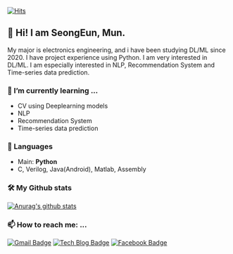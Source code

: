 [![Hits](https://hits.seeyoufarm.com/api/count/incr/badge.svg?url=https%3A%2F%2Fgithub.com%2Fvg-rlo&count_bg=%235BD549&title_bg=%23000000&icon=github.svg&icon_color=%23F5F5F5&title=hits&edge_flat=false)](https://hits.seeyoufarm.com)

## 👋 Hi! I am SeongEun, Mun.    
My major is electronics engineering, and i have been studying DL/ML since 2020. I have project experience using Python. I am very interested in DL/ML. I am especially interested in NLP, Recommendation System and Time-series data prediction.    

### 🌱 I’m currently learning ... 
* CV using Deeplearning models
* NLP
* Recommendation System
* Time-series data prediction 
     
### 👄 Languages
* Main: **Python**
* C, Verilog, Java(Android), Matlab, Assembly
    
### 🛠️ My Github stats
  [![Anurag's github stats](https://github-readme-stats.vercel.app/api?username=vg-rlo)](https://github.com/anuraghazra/github-readme-stats)

### 📫 How to reach me: ...
  [![Gmail Badge](https://img.shields.io/badge/Gmail-d14836?style=round-square&logo=Gmail&logoColor=white&link=mailto:munorean@gmail.com)](mailto:munorean@gmail.com)
  [![Tech Blog Badge](http://img.shields.io/badge/-Tech%20blog-green?style=round-square&logo=tistory&link=https://vg-rlo.tistory.com/)](https://vg-rlo.tistory.com/)
  [![Facebook Badge](https://img.shields.io/badge/facebook-1877f2?style=round-square&logo=facebook&logoColor=white&link=https://www.facebook.com/munorean)](https://www.facebook.com/munorean)



<!--
**vg-rlo/vg-rlo** is a ✨ _special_ ✨ repository because its `README.md` (this file) appears on your GitHub profile.

Here are some ideas to get you started:

- 🔭 I’m currently working on ...
- 
- 👯 I’m looking to collaborate on ...
- 🤔 I’m looking for help with ...
- 💬 Ask me about ...
- 
- 😄 Pronouns: ...
- ⚡ Fun fact: ...
-->


